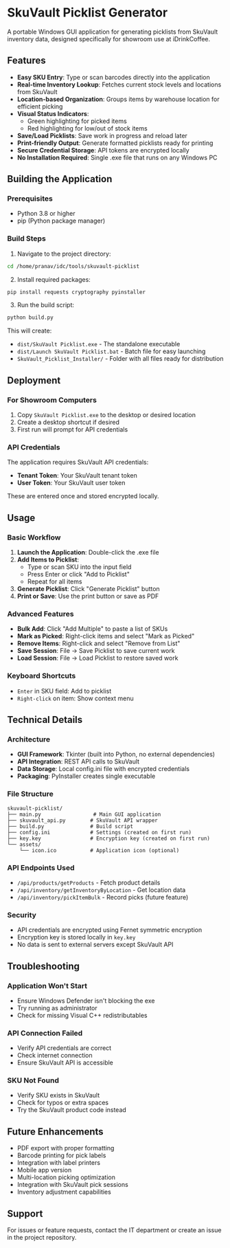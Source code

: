 # SkuVault Picklist Generator

A portable Windows GUI application for generating picklists from SkuVault inventory data, designed specifically for showroom use at iDrinkCoffee.

## Features

- **Easy SKU Entry**: Type or scan barcodes directly into the application
- **Real-time Inventory Lookup**: Fetches current stock levels and locations from SkuVault
- **Location-based Organization**: Groups items by warehouse location for efficient picking
- **Visual Status Indicators**: 
  - Green highlighting for picked items
  - Red highlighting for low/out of stock items
- **Save/Load Picklists**: Save work in progress and reload later
- **Print-friendly Output**: Generate formatted picklists ready for printing
- **Secure Credential Storage**: API tokens are encrypted locally
- **No Installation Required**: Single .exe file that runs on any Windows PC

## Building the Application

### Prerequisites
- Python 3.8 or higher
- pip (Python package manager)

### Build Steps

1. Navigate to the project directory:
```bash
cd /home/pranav/idc/tools/skuvault-picklist
```

2. Install required packages:
```bash
pip install requests cryptography pyinstaller
```

3. Run the build script:
```bash
python build.py
```

This will create:
- `dist/SkuVault Picklist.exe` - The standalone executable
- `dist/Launch SkuVault Picklist.bat` - Batch file for easy launching
- `SkuVault_Picklist_Installer/` - Folder with all files ready for distribution

## Deployment

### For Showroom Computers

1. Copy `SkuVault Picklist.exe` to the desktop or desired location
2. Create a desktop shortcut if desired
3. First run will prompt for API credentials

### API Credentials

The application requires SkuVault API credentials:
- **Tenant Token**: Your SkuVault tenant token
- **User Token**: Your SkuVault user token

These are entered once and stored encrypted locally.

## Usage

### Basic Workflow

1. **Launch the Application**: Double-click the .exe file
2. **Add Items to Picklist**:
   - Type or scan SKU into the input field
   - Press Enter or click "Add to Picklist"
   - Repeat for all items
3. **Generate Picklist**: Click "Generate Picklist" button
4. **Print or Save**: Use the print button or save as PDF

### Advanced Features

- **Bulk Add**: Click "Add Multiple" to paste a list of SKUs
- **Mark as Picked**: Right-click items and select "Mark as Picked"
- **Remove Items**: Right-click and select "Remove from List"
- **Save Session**: File → Save Picklist to save current work
- **Load Session**: File → Load Picklist to restore saved work

### Keyboard Shortcuts

- `Enter` in SKU field: Add to picklist
- `Right-click` on item: Show context menu

## Technical Details

### Architecture

- **GUI Framework**: Tkinter (built into Python, no external dependencies)
- **API Integration**: REST API calls to SkuVault
- **Data Storage**: Local config.ini file with encrypted credentials
- **Packaging**: PyInstaller creates single executable

### File Structure

```
skuvault-picklist/
├── main.py                 # Main GUI application
├── skuvault_api.py        # SkuVault API wrapper
├── build.py               # Build script
├── config.ini             # Settings (created on first run)
├── key.key                # Encryption key (created on first run)
└── assets/
    └── icon.ico           # Application icon (optional)
```

### API Endpoints Used

- `/api/products/getProducts` - Fetch product details
- `/api/inventory/getInventoryByLocation` - Get location data
- `/api/inventory/pickItemBulk` - Record picks (future feature)

### Security

- API credentials are encrypted using Fernet symmetric encryption
- Encryption key is stored locally in `key.key`
- No data is sent to external servers except SkuVault API

## Troubleshooting

### Application Won't Start
- Ensure Windows Defender isn't blocking the exe
- Try running as administrator
- Check for missing Visual C++ redistributables

### API Connection Failed
- Verify API credentials are correct
- Check internet connection
- Ensure SkuVault API is accessible

### SKU Not Found
- Verify SKU exists in SkuVault
- Check for typos or extra spaces
- Try the SkuVault product code instead

## Future Enhancements

- PDF export with proper formatting
- Barcode printing for pick labels
- Integration with label printers
- Mobile app version
- Multi-location picking optimization
- Integration with SkuVault pick sessions
- Inventory adjustment capabilities

## Support

For issues or feature requests, contact the IT department or create an issue in the project repository.